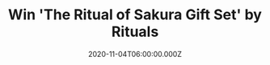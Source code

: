 ---
campaign-uuid: "c-75bbbe49-07f5-4d4d-95da-26080ab055e1"
type: "Competition"
category: "Gifts"
date: "2020-11-04T06:00:00.000Z"
end-date: "2020-12-04T23:59:00.000Z"
disable-form: false
is_promoted: true
has_entry_page: true
title: "Win 'The Ritual of Sakura Gift Set' by Rituals"
competition-description: "<p>This wonderful gift pack is the perfect present for a\
  \ friend or family member or for treating yourself! Contains a Shower Foam, body\
  \ scrub, body cream and hand soap. Celebrate each day as a new beginning with these\
  \ care products based on the fabulous aromas of Cherry Blossom and Organic Rice\
  \ Milk.</p>\n<p>Do you want it? Click below for a chance to win it now.</p>\n"
hero-header: "Win 'The Ritual of Sakura Gift Set' by Rituals"
terms-confirmation: "N/A"
banner-img: "https://assets.expresslyapp.com/asset-b5fdc341-bb28-4850-a2f8-61caec110e38.jpg"
logo-left-href: "http://club.expressly.io"
logo-left-image: "https://assets.expresslyapp.com/asset-7c5da9e0-7492-469e-9759-c81fa00ecb8c.jpg"
logo-left-title: "Expressly Club"
bg-image-hero: "https://assets.expresslyapp.com/asset-0ac17c7e-38ba-452c-a70a-20124ea868c8.jpg"
bg-image-first: "https://assets.expresslyapp.com/asset-b85da8d2-ca4e-4c33-9872-ef90699be5af.jpg"
section1-content: "<p>This wonderful gift pack is the perfect present for a friend\
  \ or family member or for treating yourself! Contains a Shower Foam, body scrub,\
  \ body cream and hand soap. Celebrate each day as a new beginning with these care\
  \ products based on the fabulous aromas of Cherry Blossom and Organic Rice Milk.\
  \ </p>\n<p>Give the gift box a second life by keeping photographs, letters, or other\
  \ items in it. Free re-usable luxury storage box. Luxurious, sensitive and essential\
  \ bath & body products.</p>\n"
entry-title: "Win 'The Ritual of Sakura Gift Set' by Rituals"
entry-content: "<p>Enter the draw to win 'The Ritual of Sakura Gift Set' by Rituals\
  \ by completing the form below before 23:59 on the 4th of December 2020.</p>\n"
has-winner: false
prize-description: "'The Ritual of Sakura Gift Set' by Rituals"
special-conditions: "Multiple entries are allowed up to one every day."
country-restrictions:
- "GB"
---